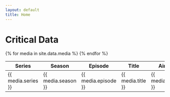 ```yaml
---
layout: default
title: Home
---
```

# Critical Data

<table>
  <thead>
    <tr>
      <th>Series</th>
      <th>Season</th>
      <th>Episode</th>
      <th>Title</th>
      <th>Air Date</th>
    </tr>
  </thead>
  <tbody>
{% for media in site.data.media %}
    <tr>
      <td>{{ media.series }}</td>
      <td>{{ media.season }}</td>
      <td>{{ media.episode }}</td>
      <td>{{ media.title }}</td>
      <td>{{ media.air_date }}</td>
    </tr>
{% endfor %}
  </tbody>
</table>
